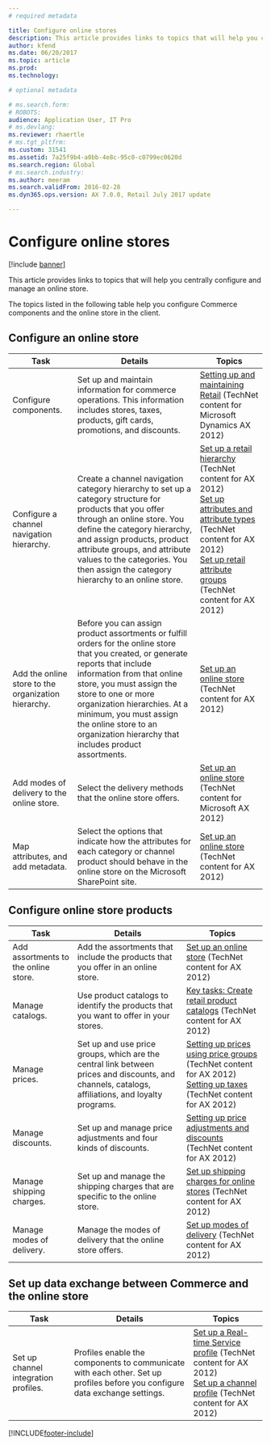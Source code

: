 ```yaml
---
# required metadata

title: Configure online stores
description: This article provides links to topics that will help you centrally configure and manage an online store.
author: kfend
ms.date: 06/20/2017
ms.topic: article
ms.prod: 
ms.technology: 

# optional metadata

# ms.search.form: 
# ROBOTS: 
audience: Application User, IT Pro
# ms.devlang: 
ms.reviewer: rhaertle
# ms.tgt_pltfrm: 
ms.custom: 31541
ms.assetid: 7a25f9b4-a0bb-4e8c-95c0-c0799ec0620d
ms.search.region: Global
# ms.search.industry: 
ms.author: meeram
ms.search.validFrom: 2016-02-28
ms.dyn365.ops.version: AX 7.0.0, Retail July 2017 update

---
```


# Configure online stores

[!include [banner](../includes/banner.md)]

This article provides links to topics that will help you centrally configure and manage an online store.

The topics listed in the following table help you configure Commerce components and the online store in the client.

## Configure an online store

| Task                                                | Details                                                                                                                                                                                                                                                                                                                                                   | Topics                                                                                                                                                                                                                                                                                                                                                                                                                                   |
|-----------------------------------------------------|-----------------------------------------------------------------------------------------------------------------------------------------------------------------------------------------------------------------------------------------------------------------------------------------------------------------------------------------------------------|------------------------------------------------------------------------------------------------------------------------------------------------------------------------------------------------------------------------------------------------------------------------------------------------------------------------------------------------------------------------------------------------------------------------------------------|
| Configure components.                        | Set up and maintain information for commerce operations. This information includes stores, taxes, products, gift cards, promotions, and discounts.                                                                                                                                                                                                          | [Setting up and maintaining Retail](/dynamicsax-2012/appuser-itpro/setting-up-and-maintaining-retail) (TechNet content for Microsoft Dynamics AX 2012)                                                                                                                                                                                                                                                                                          |
| Configure a channel navigation hierarchy.    | Create a channel navigation category hierarchy to set up a category structure for products that you offer through an online store. You define the category hierarchy, and assign products, product attribute groups, and attribute values to the categories. You then assign the category hierarchy to an online store.                            | [Set up a retail hierarchy](/dynamicsax-2012/appuser-itpro/set-up-a-retail-hierarchy)</br> (TechNet content for AX 2012)</br> [Set up attributes and attribute types](/dynamicsax-2012/appuser-itpro/set-up-attributes-and-attribute-types) (TechNet content for AX 2012)</br> [Set up retail attribute groups](/dynamicsax-2012/appuser-itpro/set-up-retail-attribute-groups) (TechNet content for AX 2012) |
| Add the online store to the organization hierarchy. | Before you can assign product assortments or fulfill orders for the online store that you created, or generate reports that include information from that online store, you must assign the store to one or more organization hierarchies. At a minimum, you must assign the online store to an organization hierarchy that includes product assortments. | [Set up an online store](/dynamicsax-2012/appuser-itpro/set-up-an-online-store) (TechNet content for AX 2012)                                                                                                                                                                                                                                                                                                     |
| Add modes of delivery to the online store.          | Select the delivery methods that the online store offers.                                                                                                                                                                                                                                                                                                 | [Set up an online store](/dynamicsax-2012/appuser-itpro/set-up-an-online-store) (TechNet content for Microsoft AX 2012)                                                                                                                                                                                                                                                                                                     |
| Map attributes, and add metadata.                   | Select the options that indicate how the attributes for each category or channel product should behave in the online store on the Microsoft SharePoint site.                                                                                                                                                                                              | [Set up an online store](/dynamicsax-2012/appuser-itpro/set-up-an-online-store) (TechNet content for AX 2012)                                                                                                                                                                                                                                                                                                     |

## Configure online store products

| Task                                 | Details                                                                                                                                           | Topics                                                                                                                                                                                                                                                                            |
|--------------------------------------|---------------------------------------------------------------------------------------------------------------------------------------------------|-----------------------------------------------------------------------------------------------------------------------------------------------------------------------------------------------------------------------------------------------------------------------------------|
| Add assortments to the online store. | Add the assortments that include the products that you offer in an online store.                                                                  | [Set up an online store](/dynamicsax-2012/appuser-itpro/set-up-an-online-store) (TechNet content for AX 2012)                                                                                                                                              |
| Manage catalogs.                     | Use product catalogs to identify the products that you want to offer in your stores.                                                              | [Key tasks: Create retail product catalogs](/dynamicsax-2012/appuser-itpro/key-tasks-create-retail-product-catalogs) (TechNet content for AX 2012)                                                                                                                           |
| Manage prices.                       | Set up and use price groups, which are the central link between prices and discounts, and channels, catalogs, affiliations, and loyalty programs. | [Setting up prices using price groups](/dynamicsax-2012/appuser-itpro/setting-up-prices-using-price-groups) (TechNet content for AX 2012)</br> [Setting up taxes](/dynamicsax-2012/appuser-itpro/setting-up-taxes) (TechNet content for AX 2012) |
| Manage discounts.                    | Set up and manage price adjustments and four kinds of discounts.                                                                                  | [Setting up price adjustments and discounts](/dynamicsax-2012/appuser-itpro/setting-up-price-adjustments-and-discounts) (TechNet content for AX 2012)                                                                                                                          |
| Manage shipping charges.             | Set up and manage the shipping charges that are specific to the online store.                                                                     | [Set up shipping charges for online stores](/dynamicsax-2012/appuser-itpro/set-up-shipping-charges-for-online-stores) (TechNet content for AX 2012)                                                                                                                           |
| Manage modes of delivery.            | Manage the modes of delivery that the online store offers.                                                                                        | [Set up modes of delivery](/dynamicsax-2012/appuser-itpro/set-up-modes-of-delivery) (TechNet content for AX 2012)                                                                                                                                            |

## Set up data exchange between Commerce and the online store

| Task                                 | Details                                                                                                                               | Topics                                                                                                                                                                                                                                                                                  |
|--------------------------------------|---------------------------------------------------------------------------------------------------------------------------------------|-----------------------------------------------------------------------------------------------------------------------------------------------------------------------------------------------------------------------------------------------------------------------------------------|
| Set up channel integration profiles. | Profiles enable the components to communicate with each other. Set up profiles before you configure data exchange settings. | [Set up a Real-time Service profile](/dynamicsax-2012/appuser-itpro/set-up-a-real-time-service-profile) (TechNet content for AX 2012)</br> [Set up a channel profile](/dynamicsax-2012/appuser-itpro/set-up-a-channel-profile) (TechNet content for AX 2012) |







[!INCLUDE[footer-include](../../includes/footer-banner.md)]